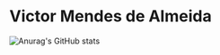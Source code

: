 <h1>Victor Mendes de Almeida</h1>

![Anurag's GitHub stats](https://github-readme-stats.vercel.app/api?username=mendeslife&show_icons=true&theme=bear)



